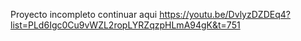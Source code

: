 
Proyecto incompleto
continuar aqui
https://youtu.be/DvlyzDZDEq4?list=PLd6Igc0Cu9vWZL2ropLYRZqzpHLmA94gK&t=751